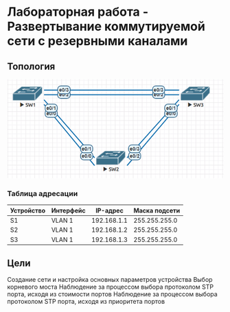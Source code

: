 # Лабораторная работа - Развертывание коммутируемой сети с резервными каналами

## Топология
![](./images/topology.png)
### Таблица адресации

| Устройство | Интерфейс | IP-адрес      | Маска подсети |
|------------|-----------|---------------|---------------|
| S1         | VLAN 1    | 192.168.1.1   | 255.255.255.0 | 
| S2         | VLAN 1    | 192.168.1.2   | 255.255.255.0 |
| S3         | VLAN 1    | 192.168.1.3   | 255.255.255.0 | 

## Цели

Создание сети и настройка основных параметров устройства
Выбор корневого моста
Наблюдение за процессом выбора протоколом STP порта, исходя из стоимости портов
Наблюдение за процессом выбора протоколом STP порта, исходя из приоритета портов
